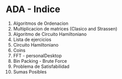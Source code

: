 # ADA - Indice
1. Algoritmos de Ordenacion 
2. Multiplicacion de matrices (Clasico and Strassen)
3. Algoritmo de Circuito Hamiltoniano
4. Lista de ejercicios
5. Circuito Hamiltoniano
6. Coins
7. FFT - personalDesktop
8. Bin Packing - Brute Force
9. Problema de Satisfabilidad
10. Sumas Posibles